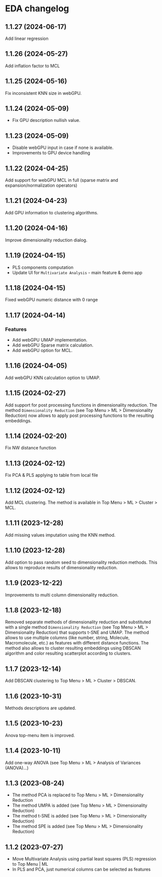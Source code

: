 # EDA changelog

## 1.1.27 (2024-06-17)

Add linear regression

## 1.1.26 (2024-05-27)

Add inflation factor to MCL

## 1.1.25 (2024-05-16)

Fix inconsistent KNN size in webGPU.

## 1.1.24 (2024-05-09)

* Fix GPU description nullish value.

## 1.1.23 (2024-05-09)

* Disable webGPU input in case if none is available.
* Improvements to GPU device handling

## 1.1.22 (2024-04-25)

Add support for webGPU MCL in full (sparse matrix and expansion/normalization operators)

## 1.1.21 (2024-04-23)

Add GPU information to clustering algorithms.

## 1.1.20 (2024-04-16)

Improve dimensionality reduction dialog.

## 1.1.19 (2024-04-15)

* PLS components computation
* Update UI for `Multivariate Analysis` - main feature & demo app

## 1.1.18 (2024-04-15)

Fixed webGPU numeric distance with 0 range

## 1.1.17 (2024-04-14)

### Features
* Add webGPU UMAP implementation.
* Add webGPU Sparse matrix calculation.
* Add webGPU option for MCL.

## 1.1.16 (2024-04-05)

Add webGPU KNN calculation option to UMAP.

## 1.1.15 (2024-02-27)

Add support for post processing functions in dimensionality reduction. The method `Dimensionality Reduction` (see Top Menu > ML > Dimensionality Reduction) now allows to apply post processing functions to the resulting embeddings.

## 1.1.14 (2024-02-20)

Fix NW distance function

## 1.1.13 (2024-02-12)

Fix PCA & PLS applying to table from local file

## 1.1.12 (2024-02-12)

Add MCL clustering. The method is available in Top Menu > ML > Cluster > MCL.

## 1.1.11 (2023-12-28)

Add missing values imputation using the KNN method.

## 1.1.10 (2023-12-28)

Add option to pass random seed to dimensionality reduction methods. This allows to reproduce results of dimensionality reduction.

## 1.1.9 (2023-12-22)

Improvements to multi column dimensionality reduction.

## 1.1.8 (2023-12-18)

Removed separate methods of dimensionality reduction and substituted with a single method `Dimensionality Reduction` (see Top Menu > ML > Dimensionality Reduction) that supports t-SNE and UMAP. The method allows to use multiple columns (like number, string, Molecule, Macromolecule, etc.) as features with different distance functions. The method also allows to cluster resulting embeddings using DBSCAN algorithm and color resulting scatterplot according to clusters.

## 1.1.7 (2023-12-14)

Add DBSCAN clustering to Top Menu > ML > Cluster > DBSCAN.

## 1.1.6 (2023-10-31)

Methods descriptions are updated.

## 1.1.5 (2023-10-23)

Anova top-menu item is improved.

## 1.1.4 (2023-10-11)

Add one-way ANOVA (see Top Menu > ML > Analysis of Variances (ANOVA)...)

## 1.1.3 (2023-08-24)

* The method PCA is replaced to Top Menu > ML > Dimensionality Reduction
* The method UMPA is added (see Top Menu > ML > Dimensionality Reduction)
* The method t-SNE is added (see Top Menu > ML > Dimensionality Reduction)
* The method SPE is added (see Top Menu > ML > Dimensionality Reduction)

## 1.1.2 (2023-07-27)

* Move Multivariate Analysis using partial least squares (PLS) regression to Top Menu | ML
* In PLS and PCA, just numerical columns can be selected as features
